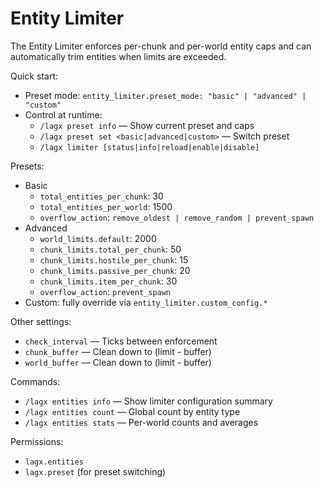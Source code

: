 # Entity Limiter

The Entity Limiter enforces per-chunk and per-world entity caps and can automatically trim entities when limits are exceeded.

Quick start:

- Preset mode: `entity_limiter.preset_mode: "basic" | "advanced" | "custom"`
- Control at runtime:
  - `/lagx preset info` — Show current preset and caps
  - `/lagx preset set <basic|advanced|custom>` — Switch preset
  - `/lagx limiter [status|info|reload|enable|disable]`

Presets:

- Basic
  - `total_entities_per_chunk`: 30
  - `total_entities_per_world`: 1500
  - `overflow_action`: `remove_oldest | remove_random | prevent_spawn`
- Advanced
  - `world_limits.default`: 2000
  - `chunk_limits.total_per_chunk`: 50
  - `chunk_limits.hostile_per_chunk`: 15
  - `chunk_limits.passive_per_chunk`: 20
  - `chunk_limits.item_per_chunk`: 30
  - `overflow_action`: `prevent_spawn`
- Custom: fully override via `entity_limiter.custom_config.*`

Other settings:

- `check_interval` — Ticks between enforcement
- `chunk_buffer` — Clean down to (limit - buffer)
- `world_buffer` — Clean down to (limit - buffer)

Commands:

- `/lagx entities info` — Show limiter configuration summary
- `/lagx entities count` — Global count by entity type
- `/lagx entities stats` — Per-world counts and averages

Permissions:

- `lagx.entities`
- `lagx.preset` (for preset switching)
